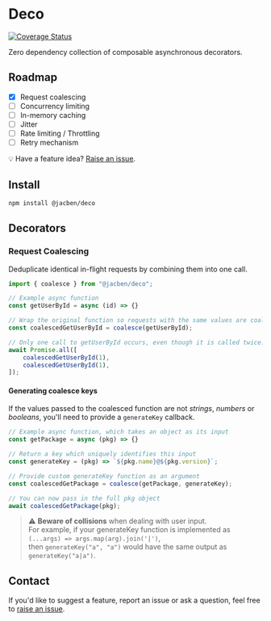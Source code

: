 # Deco
[![Coverage Status](https://coveralls.io/repos/github/jacob-bennett/deco/badge.svg?branch=main)](https://coveralls.io/github/jacob-bennett/deco?branch=main)

Zero dependency collection of composable asynchronous decorators.

## Roadmap
- [x] Request coalescing
- [ ] Concurrency limiting
- [ ] In-memory caching
- [ ] Jitter
- [ ] Rate limiting / Throttling
- [ ] Retry mechanism

💡 Have a feature idea? [Raise an issue](https://github.com/jacob-bennett/deco/issues/new?title=Feature%20request:%20).


## Install
```bash
npm install @jacben/deco
```


## Decorators
### Request Coalescing
Deduplicate identical in-flight requests by combining them into one call.

```javascript
import { coalesce } from "@jacben/deco";

// Example async function
const getUserById = async (id) => {}

// Wrap the original function so requests with the same values are coalesced
const coalescedGetUserById = coalesce(getUserById);

// Only one call to getUserById occurs, even though it is called twice.
await Promise.all([
    coalescedGetUserById(1),
    coalescedGetUserById(1),
]); 
```

#### Generating coalesce keys
If the values passed to the coalesced function are not *strings*, *numbers* or *booleans*, you'll need to provide a `generateKey` callback.  

```javascript
// Example async function, which takes an object as its input
const getPackage = async (pkg) => {}

// Return a key which uniquely identifies this input
const generateKey = (pkg) => `${pkg.name}@${pkg.version}`;

// Provide custom generateKey function as an argument
const coalescedGetPackage = coalesce(getPackage, generateKey); 

// You can now pass in the full pkg object
await coalescedGetPackage(pkg);
```
> ⚠️ **Beware of collisions** when dealing with user input.  
> For example, if your generateKey function is implemented as `(...args) => args.map(arg).join('|')`,  
> then `generateKey("a", "a")` would have the same output as `generateKey("a|a")`.

## Contact
If you'd like to suggest a feature, report an issue or ask a question, feel free to [raise an issue](https://github.com/jacob-bennett/deco/issues/new).
